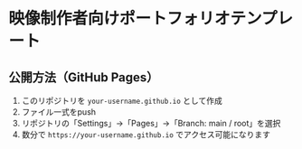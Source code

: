 # 映像制作者向けポートフォリオテンプレート

## 公開方法（GitHub Pages）

1. このリポジトリを `your-username.github.io` として作成
2. ファイル一式をpush
3. リポジトリの「Settings」→「Pages」→「Branch: main / root」を選択
4. 数分で `https://your-username.github.io` でアクセス可能になります
